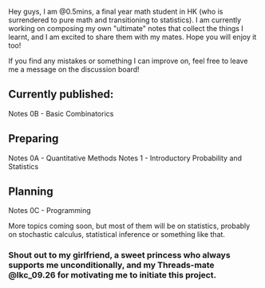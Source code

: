 Hey guys, I am @0.5mins, a final year math student in HK (who is surrendered to pure math and transitioning to statistics). I am currently working on composing my own "ultimate" notes that collect the things I learnt, and I am excited to share them with my mates. Hope you will enjoy it too!

If you find any mistakes or something I can improve on, feel free to leave me a message on the discussion board!

## Currently published:

Notes 0B - Basic Combinatorics

## Preparing

Notes 0A - Quantitative Methods
Notes 1 - Introductory Probability and Statistics

## Planning

Notes 0C - Programming

More topics coming soon, but most of them will be on statistics, probably on stochastic calculus, statistical inference or something like that.

### Shout out to my girlfriend, a sweet princess who always supports me unconditionally, and my Threads-mate @lkc_09.26 for motivating me to initiate this project.
